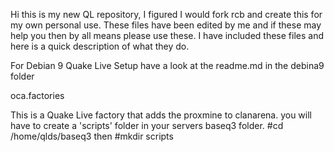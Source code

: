 Hi this is my new QL repository, I figured I would fork rcb and create this for my own personal use. 
These files have been edited by me and if these may help you then by all means please use these.
I have included these files and here is a quick description of what they do.

For Debian 9 Quake Live Setup have a look at the readme.md in the debina9 folder

oca.factories

This is a Quake Live factory that adds the proxmine to clanarena. you will have to create a 'scripts' folder in your servers
baseq3 folder. #cd /home/qlds/baseq3 then #mkdir scripts
